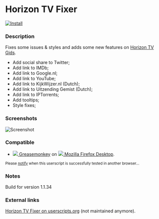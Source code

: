 # Horizon TV Fixer 

[![Install](https://f.cloud.github.com/assets/55841/2181486/f1683d62-9752-11e3-93cf-3213c1405216.jpg)](https://github.com/jerone/UserScripts/raw/master/Horizon_TV_Fixer/155147.user.js)

### Description

Fixes some issues & styles and adds some new features on [Horizon TV Gids](https://www.horizon.tv/nl_nl/tv-gids.html).

* Add social share to Twitter;
* Add link to IMDb;
* Add link to Google.nl;
* Add link to YouTube;
* Add link to KijkWijzer.nl (Dutch);
* Add link to Uitzending Gemist (Dutch);
* Add link to IPTorrents;
* Add tooltips;
* Style fixes;

### Screenshots

![Screenshot](https://f.cloud.github.com/assets/55841/2181542/15691594-9756-11e3-80f9-84339b59acb3.jpg)

### Compatible

- [![](http://i.imgur.com/IOKeLzP.png) Greasemonkey](https://addons.mozilla.org/en-US/firefox/addon/greasemonkey/) on [![](http://i.imgur.com/JuYGnoB.png) Mozilla Firefox Desktop](http://www.mozilla.org/en-US/firefox/fx/#desktop).

<sub>Please [notify](https://github.com/jerone/UserScripts/issues/new) when this userscript is successfully tested in another browser...</sub>

### Notes

Build for version 1.1.34

### External links

[Horizon TV Fixer on userscripts.org](http://userscripts.org/scripts/show/155147) (not maintained anymore).
